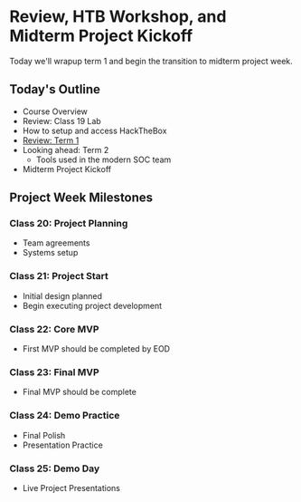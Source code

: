 # Review, HTB Workshop, and Midterm Project Kickoff

Today we'll wrapup term 1 and begin the transition to midterm project week.

## Today's Outline

- Course Overview
- Review: Class 19 Lab
- How to setup and access HackTheBox
- [Review: Term 1](REVIEW.md)
- Looking ahead: Term 2
  - Tools used in the modern SOC team
- Midterm Project Kickoff

## Project Week Milestones

### Class 20: Project Planning

- Team agreements
- Systems setup

### Class 21: Project Start

- Initial design planned
- Begin executing project development

### Class 22: Core MVP

- First MVP should be completed by EOD

### Class 23: Final MVP

- Final MVP should be complete

### Class 24: Demo Practice

- Final Polish
- Presentation Practice

### Class 25: Demo Day 

- Live Project Presentations
